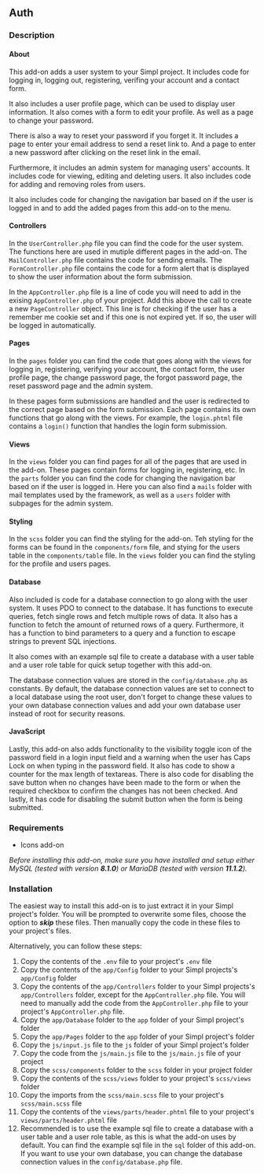 ## Auth

### Description

#### About

This add-on adds a user system to your Simpl project. It includes code for logging in, logging out, registering, verifing your account and a contact form.

It also includes a user profile page, which can be used to display user information. It also comes with a form to edit your profile. As well as a page to change your password.

There is also a way to reset your password if you forget it. It includes a page to enter your email address to send a reset link to. And a page to enter a new password after clicking on the reset link in the email.

Furthermore, it includes an admin system for managing users' accounts. It includes code for viewing, editing and deleting users. It also includes code for adding and removing roles from users.

It also includes code for changing the navigation bar based on if the user is logged in and to add the added pages from this add-on to the menu.

#### Controllers

In the `UserController.php` file you can find the code for the user system. The functions here are used in mutiple different pages in the add-on. The `MailController.php` file contains the code for sending emails. The `FormController.php` file contains the code for a form alert that is displayed to show the user information about the form submission.

In the `AppController.php` file is a line of code you will need to add in the exising `AppController.php` of your project. Add this above the call to create a new `PageController` object. This line is for checking if the user has a remember me cookie set and if this one is not expired yet. If so, the user will be logged in automatically.

#### Pages

In the `pages` folder you can find the code that goes along with the views for logging in, registering, verifying your account, the contact form, the user profile page, the change password page, the forgot password page, the reset password page and the admin system.

In these pages form submissions are handled and the user is redirected to the correct page based on the form submission. Each page contains its own functions that go along with the views. For example, the `login.phtml` file contains a `login()` function that handles the login form submission.

#### Views

In the `views` folder you can find pages for all of the pages that are used in the add-on. These pages contain forms for logging in, registering, etc. In the `parts` folder you can find the code for changing the navigation bar based on if the user is logged in. Here you can also find a `mails` folder with mail templates used by the framework, as well as a `users` folder with subpages for the admin system.

#### Styling

In the `scss` folder you can find the styling for the add-on. Teh styling for the forms can be found in the `components/form` file, and stying for the users table in the `components/table` file. In the `views` folder you can find the styling for the profile and users pages.

#### Database

Also included is code for a database connection to go along with the user system. It uses PDO to connect to the database. It has functions to execute queries, fetch single rows and fetch multiple rows of data. It also has a function to fetch the amount of returned rows of a query. Furthermore, it has a function to bind parameters to a query and a function to escape strings to prevent SQL injections.

It also comes with an example sql file to create a database with a user table and a user role table for quick setup together with this add-on.

The database connection values are stored in the `config/database.php` as constants. By default, the database connection values are set to connect to a local database using the root user, don't forget to change these values to your own database connection values and add your own database user instead of root for security reasons.

#### JavaScript

Lastly, this add-on also adds functionality to the visibility toggle icon of the password field in a login input field and a warning when the user has Caps Lock on when typing in the password field. It also has code to show a counter for the max length of textareas. There is also code for disabling the save button when no changes have been made to the form or when the required checkbox to confirm the changes has not been checked. And lastly, it has code for disabling the submit button when the form is being submitted.

### Requirements

* Icons add-on

_Before installing this add-on, make sure you have installed and setup either MySQL (tested with version **8.1.0**) or MariaDB (tested with version **11.1.2**)._

### Installation

The easiest way to install this add-on is to just extract it in your Simpl project's folder. You will be prompted to overwrite some files, choose the option to _**skip**_ these files. Then manually copy the code in these files to your project's files.

Alternatively, you can follow these steps:

1. Copy the contents of the `.env` file to your project's `.env` file
2. Copy the contents of the `app/Config` folder to your Simpl projects's `app/Config` folder
3. Copy the contents of the `app/Controllers` folder to your Simpl projects's `app/Controllers` folder, except for the `AppController.php` file. You will need to manually add the code from the `AppController.php` file to your project's `AppController.php` file.
4. Copy the `app/Database` folder to the `app` folder of your Simpl project's folder
5. Copy the `app/Pages` folder to the `app` folder of your Simpl project's folder
6. Copy the `js/input.js` file to the `js` folder of your Simpl project's folder
7. Copy the code from the `js/main.js` file to the `js/main.js` file of your project
8. Copy the `scss/components` folder to the `scss` folder in your project folder
9. Copy the contents of the `scss/views` folder to your project's `scss/views` folder
10. Copy the imports from the `scss/main.scss` file to your project's `scss/main.scss` file
11. Copy the contents of the `views/parts/header.phtml` file to your project's `views/parts/header.phtml` file
12. Recommended is to use the example sql file to create a database with a user table and a user role table, as this is what the add-on uses by default. You can find the example sql file in the `sql` folder of this add-on. If you want to use your own database, you can change the database connection values in the `config/database.php` file.
